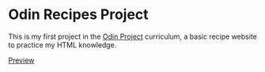 # Odin Recipes Project

This is my first project in the [Odin Project](https://www.theodinproject.com/) curriculum, a basic recipe website to practice my HTML knowledge.

[Preview](https://hebesant.github.io/odin-recipes/)